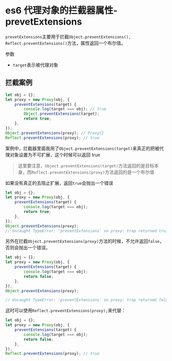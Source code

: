 <!-- Date: 2018-08-06 12:10 -->

# es6 代理对象的拦截器属性-prevetExtensions

`prevetExtensions`主要用于拦截`Object.preventExtensions(), Reflect.preventExtensions()`方法，属性返回一个布尔值。

参数

-   `target`表示被代理对象

## 拦截案例

```js
let obj = {};
let proxy = new Proxy(obj, {
    preventExtensions(target) {
        console.log(target === obj); // true
        Object.preventExtensions(target);
        return true;
    },
});
Object.preventExtensions(proxy); // Proxy{}
Reflect.preventExtensions(proxy); // true
```

案例中，拦截器里面我用了`Object.preventExtensions(target)`来真正的把被代理对象设置为不可扩展，这个时候可以返回 true

> 这里要注意，`Object.preventExtensions(target)`方法返回的是目标本身，而`Reflect.preventExtensions(proxy)`方法返回的是一个布尔值

如果没有真正的去阻止扩展，返回`true`会抛出一个错误

```js
let obj = {};
let proxy = new Proxy(obj, {
    preventExtensions(target) {
        console.log(target === obj);
        return true;
    },
});
Object.preventExtensions(proxy);
// Uncaught TypeError: 'preventExtensions' on proxy: trap returned truish but the proxy target is extensible
```

另外在拦截`Object.preventExtensions(proxy)`方法的时候，不允许返回`false`，否则会抛出一个错误。

```js
let obj = {};
let proxy = new Proxy(obj, {
    preventExtensions(target) {
        console.log(target === obj);
        return false;
    },
});
Object.preventExtensions(proxy);

// Uncaught TypeError: 'preventExtensions' on proxy: trap returned falsish
```

这时可以使用`Reflect.preventExtensions(proxy);`来代替：

```js
let obj = {};
let proxy = new Proxy(obj, {
    preventExtensions(target) {
        console.log(target === obj);
        return false;
    },
});
Reflect.preventExtensions(proxy); // true
```

